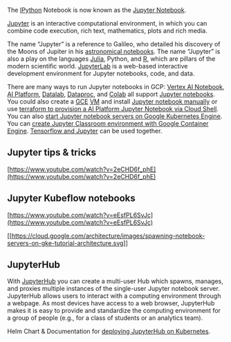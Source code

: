 
The [IPython](https://ipython.org) Notebook is now known as the [Jupyter Notebook]( https://www.datacamp.com/community/tutorials/tutorial-jupyter-notebook ). 



[Jupyter](https://jupyter.org/) is an interactive computational environment, in which you can combine code execution, rich text, mathematics, plots and rich media.

The name “Jupyter” is a  reference to Galileo, who detailed his discovery of the Moons of Jupiter in his [astronomical notebooks](https://www.nature.com/articles/31049). 
The name “Jupyter” is also a play on the languages [Julia](https://julialang.org/  ), Python, and [R](https://www.r-project.org/ ), which are pillars of the modern scientific world. 
[JupyterLab](https://jupyterlab.readthedocs.io/en/stable/) is a web-based interactive development environment for Jupyter notebooks, code, and data.


There are many ways to run Jupyter notebooks in GCP: [Vertex AI Notebook](https://cloud.google.com/vertex-ai/docs/general/notebooks ), [AI Platform](https://cloud.google.com/ai-platform-notebooks), [Datalab](https://cloud.google.com/datalab/docs/how-to/working-with-notebooks), [Dataproc](https://cloud.google.com/dataproc/docs/concepts/components/jupyter), and [Colab](Colab) all support [Jupyter notebooks](https://www.youtube.com/watch?v=Eu57QKNHaiY). You could also create a [GCE](https://cloud.google.com/compute) [VM](VM) and install [Jupyter notebook manually](https://www.datacamp.com/community/tutorials/google-cloud-data-science) or use [terraform to provision a AI Platform Jupyter Notebook via Cloud Shell](https://registry.terraform.io/providers/hashicorp/google/latest/docs/resources/notebooks_instance).  You can also [start Jupyter notebook servers on Google Kubernetes Engine](https://cloud.google.com/architecture/spawning-notebook-servers-on-gke-tutorial).
You can [create Jupyter Classroom environment with Google Container Engine](https://github.com/GoogleCloudPlatform/gke-jupyter-classroom).
[Tensorflow and Jupyter](https://cloud.google.com/docs/tutorials#tensorflow+jupyter) can be used together. 



## Jupyter tips & tricks 

[https://www.youtube.com/watch?v=2eCHD6f_phE](https://www.youtube.com/watch?v=2eCHD6f_phE)


## Jupyter Kubeflow notebooks

[https://www.youtube.com/watch?v=eEsfPL6SvJc](https://www.youtube.com/watch?v=eEsfPL6SvJc)


[[https://cloud.google.com/architecture/images/spawning-notebook-servers-on-gke-tutorial-architecture.svg]]





## JupyterHub

With [JupyterHub](https://github.com/jupyterhub/jupyterhub) you can create a multi-user Hub which spawns, manages, and proxies multiple instances of the single-user Jupyter notebook server.
JupyterHub allows users to interact with a computing environment through a webpage. As most devices have access to a web browser, JupyterHub makes it is easy to provide and standardize the computing environment for a group of people (e.g., for a class of students or an analytics team).



Helm Chart & Documentation for [deploying  JupyterHub on Kubernetes](https://github.com/jupyterhub/zero-to-jupyterhub-k8s/).




